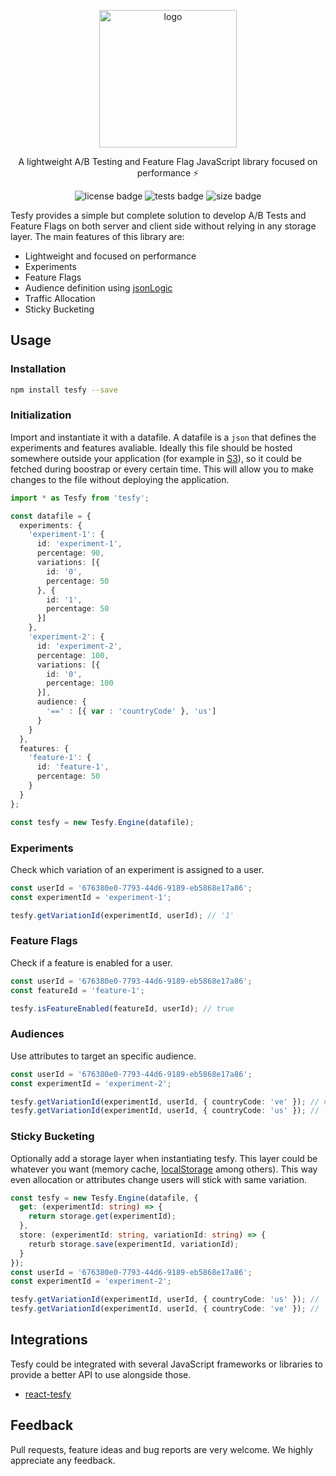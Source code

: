 <p align="center">
  <img alt="logo" src="https://tesfy.s3.us-west-2.amazonaws.com/images/logo.png" width="220">
</p>

<p align="center">
  A lightweight A/B Testing and Feature Flag JavaScript library focused on performance ⚡️
</p>

<p align="center">
  <img alt="license badge" src="https://img.shields.io/badge/license-MIT-blue.svg">
  <img alt="tests badge" src="https://github.com/andresz1/tesfy/workflows/main/badge.svg">
  <img alt="size badge" src="https://badgen.net/bundlephobia/minzip/tesfy">
</p>

Tesfy provides a simple but complete solution to develop A/B Tests and Feature Flags on both server and client side without relying in any storage layer. The main features of this library are:
- Lightweight and focused on performance
- Experiments
- Feature Flags
- Audience definition using [jsonLogic](http://jsonlogic.com/)
- Traffic Allocation
- Sticky Bucketing


## Usage

### Installation
```sh
npm install tesfy --save
```

### Initialization
Import and instantiate it with a datafile. A datafile is a `json` that defines the experiments and features avaliable. Ideally this file should be hosted somewhere outside your application (for example in [S3](https://aws.amazon.com/s3/)), so it could be fetched during boostrap or every certain time. This will allow you to make changes to the file without deploying the application.

```ts
import * as Tesfy from 'tesfy';

const datafile = {
  experiments: {
    'experiment-1': {
      id: 'experiment-1',
      percentage: 90,
      variations: [{
        id: '0',
        percentage: 50
      }, {
        id: '1',
        percentage: 50
      }]
    },
    'experiment-2': {
      id: 'experiment-2',
      percentage: 100,
      variations: [{
        id: '0',
        percentage: 100
      }],
      audience: {
        '==' : [{ var : 'countryCode' }, 'us']
      }
    }
  },
  features: {
    'feature-1': {
      id: 'feature-1',
      percentage: 50
    }
  }
};

const tesfy = new Tesfy.Engine(datafile);
```

### Experiments
Check which variation of an experiment is assigned to a user.

```ts
const userId = '676380e0-7793-44d6-9189-eb5868e17a86';
const experimentId = 'experiment-1';

tesfy.getVariationId(experimentId, userId); // '1'
```

### Feature Flags
Check if a feature is enabled for a user.

```ts
const userId = '676380e0-7793-44d6-9189-eb5868e17a86';
const featureId = 'feature-1';

tesfy.isFeatureEnabled(featureId, userId); // true
```

### Audiences
Use attributes to target an specific audience.

```ts
const userId = '676380e0-7793-44d6-9189-eb5868e17a86';
const experimentId = 'experiment-2';

tesfy.getVariationId(experimentId, userId, { countryCode: 've' }); // null
tesfy.getVariationId(experimentId, userId, { countryCode: 'us' }); // '0'
```

### Sticky Bucketing
Optionally add a storage layer when instantiating tesfy. This layer could be whatever you want (memory cache, [localStorage](https://developer.mozilla.org/en-US/docs/Web/API/Window/localStorage) among others). This way even allocation or attributes change users will stick with same variation.

```ts
const tesfy = new Tesfy.Engine(datafile, {
  get: (experimentId: string) => {
    return storage.get(experimentId);
  },
  store: (experimentId: string, variationId: string) => {
    returb storage.save(experimentId, variationId);
  }
});
const userId = '676380e0-7793-44d6-9189-eb5868e17a86';
const experimentId = 'experiment-2';

tesfy.getVariationId(experimentId, userId, { countryCode: 'us' }); // '0'
tesfy.getVariationId(experimentId, userId, { countryCode: 've' }); // '0'
```

## Integrations

Tesfy could be integrated with several JavaScript frameworks or libraries to provide a better API to use alongside those.
- [react-tesfy](https://github.com/andresz1/react-tesfy)

## Feedback

Pull requests, feature ideas and bug reports are very welcome. We highly appreciate any feedback.

